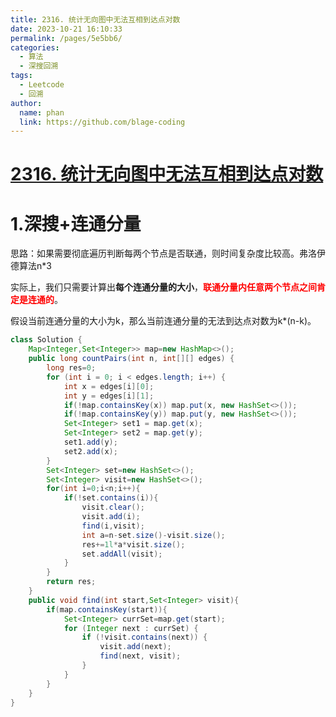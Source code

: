 ```yaml
---
title: 2316. 统计无向图中无法互相到达点对数
date: 2023-10-21 16:10:33
permalink: /pages/5e5bb6/
categories:
  - 算法
  - 深搜回溯
tags:
  - Leetcode
  - 回溯
author: 
  name: phan
  link: https://github.com/blage-coding
---
```

# [2316. 统计无向图中无法互相到达点对数](https://leetcode.cn/problems/count-unreachable-pairs-of-nodes-in-an-undirected-graph/)

# 1.深搜+连通分量

思路：如果需要彻底遍历判断每两个节点是否联通，则时间复杂度比较高。弗洛伊德算法n*3

实际上，我们只需要计算出**每个连通分量的大小**，<font color="red">**联通分量内任意两个节点之间肯定是连通的**</font>。

假设当前连通分量的大小为k，那么当前连通分量的无法到达点对数为k*(n-k)。

```java
class Solution {
    Map<Integer,Set<Integer>> map=new HashMap<>();
    public long countPairs(int n, int[][] edges) {
        long res=0;
        for (int i = 0; i < edges.length; i++) {
            int x = edges[i][0];
            int y = edges[i][1];
            if(!map.containsKey(x)) map.put(x, new HashSet<>());
            if(!map.containsKey(y)) map.put(y, new HashSet<>());
            Set<Integer> set1 = map.get(x);
            Set<Integer> set2 = map.get(y);
            set1.add(y);
            set2.add(x);
        }
        Set<Integer> set=new HashSet<>();
        Set<Integer> visit=new HashSet<>();
        for(int i=0;i<n;i++){
            if(!set.contains(i)){
                visit.clear();
                visit.add(i);
                find(i,visit);
                int a=n-set.size()-visit.size();
                res+=1l*a*visit.size();
                set.addAll(visit);
            }
        }
        return res;
    }
    public void find(int start,Set<Integer> visit){
        if(map.containsKey(start)){
            Set<Integer> currSet=map.get(start);
            for (Integer next : currSet) {
                if (!visit.contains(next)) {
                    visit.add(next);
                    find(next, visit);
                }
            }
        }
    }
}
```